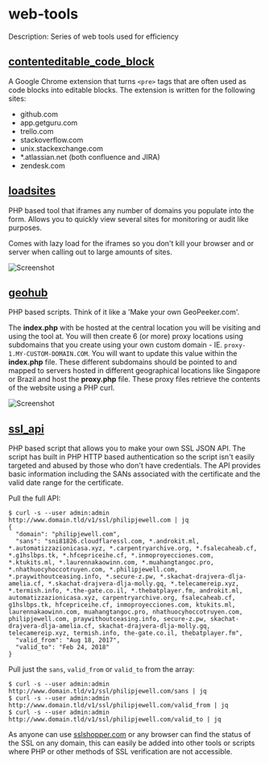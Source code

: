 # web-tools
Description: Series of web tools used for efficiency

## [contenteditable_code_block](https://github.com/philipjewell/contenteditable_code_block)
A Google Chrome extension that turns `<pre>` tags that are often used as code blocks into editable blocks.
The extension is written for the following sites:

* github.com
* app.getguru.com 
* trello.com
* stackoverflow.com
* unix.stackexchange.com
* *.atlassian.net (both confluence and JIRA)
* zendesk.com

## [loadsites](https://github.com/philipjewell/web-tools/tree/master/loadsites)
PHP based tool that iframes any number of domains you populate into the form.
Allows you to quickly view several sites for monitoring or audit like purposes.

Comes with lazy load for the iframes so you don't kill your browser and or server when calling out to large amounts of sites.

![Screenshot](http://i.imgur.com/wmybDRK.png)

## [geohub](https://github.com/philipjewell/web-tools/tree/master/geohub)
PHP based scripts. Think of it like a 'Make your own GeoPeeker.com'.

The **index.php** with be hosted at the central location you will be visiting and using the tool at.
You will then create 6 (or more) proxy locations using subdomains that you create using your own custom domain - IE. `proxy-1.MY-CUSTOM-DOMAIN.COM`. You will want to update this value within the **index.php** file.
These different subdomains should be pointed to and mapped to servers hosted in different geographical locations like Singapore or Brazil and host the **proxy.php** file. These proxy files retrieve the contents of the website using a PHP curl.

![Screenshot](http://i.imgur.com/WTVIXSJ.png)

## [ssl_api](https://github.com/philipjewell/web-tools/tree/master/ssl_api)
PHP based script that allows you to make your own SSL JSON API. The script has built in PHP HTTP based authentication so the script isn't easily targeted and abused by those who don't have credentials. 
The API provides basic information including the SANs associated with the certificate and the valid date range for the certificate. 

Pull the full API:

```
$ curl -s --user admin:admin http://www.domain.tld/v1/ssl/philipjewell.com | jq
{
  "domain": "philipjewell.com",
  "sans": "sni81826.cloudflaressl.com, *.androkit.ml, *.automatizzazionicasa.xyz, *.carpentryarchive.org, *.fsalecaheab.cf, *.g1hslbps.tk, *.hfcepriceihe.cf, *.inmoproyecciones.com, *.ktukits.ml, *.laurennakaowinn.com, *.muahangtangoc.pro, *.nhathuocyhoccotruyen.com, *.philipjewell.com, *.praywithoutceasing.info, *.secure-z.pw, *.skachat-drajvera-dlja-amelia.cf, *.skachat-drajvera-dlja-molly.gq, *.telecamereip.xyz, *.termish.info, *.the-gate.co.il, *.thebatplayer.fm, androkit.ml, automatizzazionicasa.xyz, carpentryarchive.org, fsalecaheab.cf, g1hslbps.tk, hfcepriceihe.cf, inmoproyecciones.com, ktukits.ml, laurennakaowinn.com, muahangtangoc.pro, nhathuocyhoccotruyen.com, philipjewell.com, praywithoutceasing.info, secure-z.pw, skachat-drajvera-dlja-amelia.cf, skachat-drajvera-dlja-molly.gq, telecamereip.xyz, termish.info, the-gate.co.il, thebatplayer.fm",
  "valid_from": "Aug 18, 2017",
  "valid_to": "Feb 24, 2018"
}
```

Pull just the `sans`, `valid_from` or `valid_to` from the array:
```
$ curl -s --user admin:admin http://www.domain.tld/v1/ssl/philipjewell.com/sans | jq
$ curl -s --user admin:admin http://www.domain.tld/v1/ssl/philipjewell.com/valid_from | jq
$ curl -s --user admin:admin http://www.domain.tld/v1/ssl/philipjewell.com/valid_to | jq
```

As anyone can use [sslshopper.com](https://www.sslshopper.com/ssl-checker.html) or any browser can find the status of the SSL on any domain, this can easily be added into other tools or scripts where PHP or other methods of SSL verification are not accessible. 
